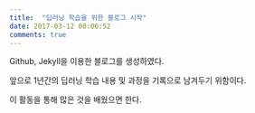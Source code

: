 ```yaml
---
title:  "딥러닝 학습을 위한 블로그 시작"
date: 2017-03-12 00:06:52
comments: true
---
```


Github, Jekyll을 이용한 블로그를 생성하였다.

앞으로 1년간의 딥러닝 학습 내용 및 과정을 기록으로 남겨두기 위함이다.

이 활동을 통해 많은 것을 배웠으면 한다.
